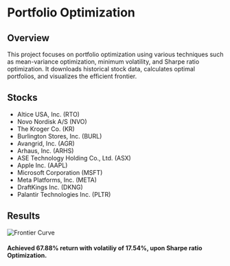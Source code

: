 
# Portfolio Optimization
## Overview
This project focuses on portfolio optimization using various techniques such as mean-variance optimization, minimum volatility, and Sharpe ratio optimization. It downloads historical stock data, calculates optimal portfolios, and visualizes the efficient frontier.

## Stocks
- Altice USA, Inc. (RTO)
- Novo Nordisk A/S (NVO)
- The Kroger Co. (KR)
- Burlington Stores, Inc. (BURL)
- Avangrid, Inc. (AGR)
- Arhaus, Inc. (ARHS)
- ASE Technology Holding Co., Ltd. (ASX)
- Apple Inc. (AAPL)
- Microsoft Corporation (MSFT)
- Meta Platforms, Inc. (META)
- DraftKings Inc. (DKNG)
- Palantir Technologies Inc. (PLTR)

## Results
![Frontier Curve](https://github.com/KesavP-01/Portfolio-Optimization/assets/161378031/81bc3d6f-b333-461c-8bab-65d1e8637ea7)


#### Achieved 67.88% return with volatiliy of 17.54%, upon Sharpe ratio Optimization.




